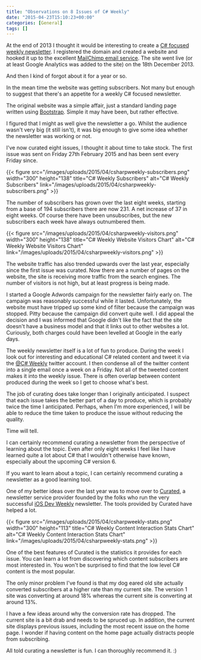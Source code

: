 ```yaml
---
title: "Observations on 8 Issues of C# Weekly"
date: "2015-04-23T15:10:23+00:00"
categories: [General]
tags: []
---
```


At the end of 2013 I thought it would be interesting to create a <a href="http://csharpweekly.co/">C# focused weekly newsletter</a>. I registered the domain and created a website and hooked it up to the excellent <a href="http://mailchimp.com/">MailChimp email service</a>. The site went live (or at least Google Analytics was added to the site) on the 18th December 2013.

And then I kind of forgot about it for a year or so.

In the mean time the website was getting subscribers. Not many but enough to suggest that there's an appetite for a weekly C# focused newsletter.

The original website was a simple affair, just a standard landing page written using <a href="http://getbootstrap.com/">Bootstrap</a>. Simple it may have been, but rather effective.

I figured that I might as well give the newsletter a go. Whilst the audience wasn't very big (it still isn't), it was big enough to give some idea whether the newsletter was working or not.

I've now curated eight issues, I thought it about time to take stock. The first issue was sent on Friday 27th February 2015 and has been sent every Friday since.

{{< figure src="/images/uploads/2015/04/csharpweekly-subscribers.png" width="300" height="138" title="C# Weekly Subscribers" alt="C# Weekly Subscribers" link="/images/uploads/2015/04/csharpweekly-subscribers.png" >}}

The number of subscribers has grown over the last eight weeks, starting from a base of 194 subscribers there are now 231. A net increase of 37 in eight weeks. Of course there have been unsubscribes, but the new subscribers each week have always outnumbered them.

{{< figure src="/images/uploads/2015/04/csharpweekly-visitors.png" width="300" height="138" title="C# Weekly Website Visitors Chart" alt="C# Weekly Website Visitors Chart" link="/images/uploads/2015/04/csharpweekly-visitors.png" >}}

The website traffic has also trended upwards over the last year, especially since the first issue was curated. Now there are a number of pages on the website, the site is receiving more traffic from the search engines. The number of visitors is not high, but at least progress is being made.

I started a Google Adwords campaign for the newsletter fairly early on. The campaign was reasonably successful while it lasted. Unfortunately, the website must have tripped up some kind of filter because the campaign was stopped. Pitty because the campaign did convert quite well. I did appeal the decision and I was informed that Google didn't like the fact that the site doesn't have a business model and that it links out to other websites a lot. Curiously, both charges could have been levelled at Google in the early days.

The weekly newsletter itself is a lot of fun to produce. During the week I look out for interesting and educational C# related content and tweet it via the <a href="http://twitter.com/csharpweekly">@C# Weekly</a> twitter account. I then condense all of the twitter content into a single email once a week on a Friday. Not all of the tweeted content makes it into the weekly issue. There is often overlap between content produced during the week so I get to choose what's best.

The job of curating does take longer than I originally anticipated. I suspect that each issue takes the better part of a day to produce, which is probably twice the time I anticipated. Perhaps, when I'm more experienced, I will be able to reduce the time taken to produce the issue without reducing the quality.

Time will tell.

I can certainly recommend curating a newsletter from the perspective of learning about the topic. Even after only eight weeks I feel like I have learned quite a lot about C# that I wouldn't otherwise have known, especially about the upcoming C# version 6.

If you want to learn about a topic, I can certainly recommend curating a newsletter as a good learning tool.

One of my better ideas over the last year was to move over to <a href="http://curated.co/">Curated</a>, a newsletter service provider founded by the folks who run the very successful <a href="http://iosdevweekly.com/">iOS Dev Weekly</a> newsletter. The tools provided by Curated have helped a lot.

{{< figure src="/images/uploads/2015/04/csharpweekly-stats.png" width="300" height="113" title="C# Weekly Content Interaction Stats Chart" alt="C# Weekly Content Interaction Stats Chart" link="/images/uploads/2015/04/csharpweekly-stats.png" >}}

One of the best features of Curated is the statistics it provides for each issue. You can learn a lot from discovering which content subscribers are most interested in. You won't be surprised to find that the low level C# content is the most popular.

The only minor problem I've found is that my dog eared old site actually converted subscribers at a higher rate than my current site. The version 1 site was converting at around 18% whereas the current site is converting at around 13%.

I have a few ideas around why the conversion rate has dropped. The current site is a bit drab and needs to be spruced up. In addition, the current site displays previous issues, including the most recent issue on the home page. I wonder if having content on the home page actually distracts people from subscribing.

All told curating a newsletter is fun. I can thoroughly recommend it. :)
